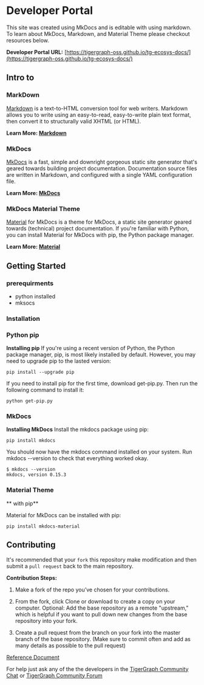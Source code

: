 # Developer Portal
This site was created using MkDocs and is editable with using markdown. To learn about MkDocs, Markdown, and Material Theme please checkout resources below.

**Developer Portal URL:**
[https://tigergraph-oss.github.io/tg-ecosys-docs/](https://tigergraph-oss.github.io/tg-ecosys-docs/)



## Intro to

### MarkDown
[Markdown](https://python-markdown.github.io/) is a text-to-HTML conversion tool for web writers. Markdown allows you to write using an easy-to-read, easy-to-write plain text format, then convert it to structurally valid XHTML (or HTML).

**Learn More: [Markdown](https://python-markdown.github.io/)**


### MkDocs
[MkDocs](https://www.mkdocs.org/) is a fast, simple and downright gorgeous static site generator that's geared towards building project documentation. Documentation source files are written in Markdown, and configured with a single YAML configuration file.

**Learn More: [MkDocs](https://www.mkdocs.org/)**


### MkDocs Material Theme
[Material](https://squidfunk.github.io/mkdocs-material/getting-started/) for MkDocs is a theme for MkDocs, a static site generator geared towards (technical) project documentation. If you're familiar with Python, you can install Material for MkDocs with pip, the Python package manager.

**Learn More: [Material](https://squidfunk.github.io/mkdocs-material/getting-started/)**

## Getting Started
### prerequirments

* python installed
* mksocs 

### Installation

### Python pip

**Installing pip**
If you're using a recent version of Python, the Python package manager, pip, is most likely installed by default. However, you may need to upgrade pip to the lasted version:

```pip install --upgrade pip```

If you need to install pip for the first time, download get-pip.py. Then run the following command to install it:

```python get-pip.py```


### MkDocs

**Installing MkDocs**
Install the mkdocs package using pip:

```pip install mkdocs```

You should now have the mkdocs command installed on your system. Run mkdocs --version to check that everything worked okay.

```
$ mkdocs --version
mkdocs, version 0.15.3
```


### Material Theme
** with pip**

Material for MkDocs can be installed with pip:

```pip install mkdocs-material```


## Contributing

It's recommended that your `fork` this repository make modification and then submit a `pull request` back to the main repository.

**Contribution Steps:**

1. Make a fork of the repo you’ve chosen for your contributions.

2. From the fork, click Clone or download to create a copy on your computer.
Optional: Add the base repository as a remote "upstream," which is helpful if you want to pull down new changes from the base repository into your fork.

3. Create a pull request from the branch on your fork into the master branch of the base repository. (Make sure to commit often and add as many details as possible to the pull request)

[Reference Document](https://opensource.com/article/19/11/first-open-source-contribution-fork-clone#:~:text=Forking%20allows%20a%20project%20to,they%20don't%20create%20clutter.&text=the%20right%20way%3A-,Make%20a%20fork%20of%20the%20repo,ve%20chosen%20for%20your%20contributions.)

For help just ask any of the the developers in the [TigerGraph Community Chat](https://discord.gg/F2c9b9v) or [TigerGraph Community Forum](https://community.tigergraph.com/)
